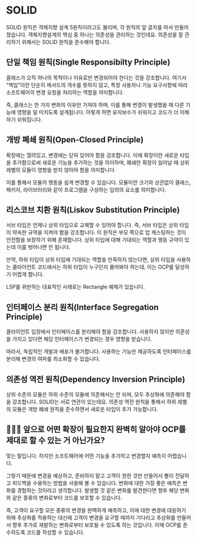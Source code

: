 # SOLID

SOLID 원칙은 객체지향 설계 5원칙이라고도 불리며, 각 원칙의 앞 글자를 따서 만들어졌습니다. 객체지향설계의 핵심 중 하나는 의존성을 관리하는 것인데요. 의존성을 잘 관리하기 위해서는 SOLID 원칙을 준수해야 합니다.

## 단일 책임 원칙(Single Responsibilty Principle) 

클래스가 오직 하나의 목적이나 이유로만 변경되어야 한다는 것을 강조합니다. 여기서 “책임”이란 단순히 메서드의 개수를 뜻하지 않고, 특정 사용자나 기능 요구사항에 따라 소프트웨어의 변경 요청을 처리하는 역할을 의미합니다.

즉, 클래스는 한 가지 변화의 이유만 가져야 하며, 이를 통해 변경이 발생했을 때 다른 기능에 영향을 덜 미치도록 설계됩니다. 이렇게 하면 유지보수가 쉬워지고 코드가 더 이해하기 쉬워집니다.

## 개방 폐쇄 원칙(Open-Closed Principle) 

확장에는 열려있고, 변경에는 닫혀 있어야 함을 강조합니다. 이때 확장이란 새로운 타입을 추가함으로써 새로운 기능을 추가하는 것을 의미하며, 폐쇄란 확장이 일어날 때 상위 레벨의 모듈이 영향을 받지 않아야 함을 의미합니다. 

이를 통해서 모듈의 행동을 쉽게 변경할 수 있습니다. 모듈이란 크기와 상관없이 클래스, 패키지, 라이브러리와 같이 프로그램을 구성하는 임의의 요소를 의미합니다.

## 리스코브 치환 원칙(Liskov Substitution Principle)

서브 타입은 언제나 상위 타입으로 교체할 수 있어야 합니다. 즉, 서브 타입은 상위 타입이 약속한 규약을 지켜야 함을 강조합니다. 이 원칙은 부모 쪽으로 업 캐스팅하는 것이 안전함을 보장하기 위해 존재합니다. 상위 타입에 대해 기대되는 역할과 행동 규약이 있는데 이를 벗어나면 안 됩니다. 

만약, 하위 타입이 상위 타입에 기대되는 역할을 만족하지 않는다면, 상위 타입을 사용하는 클라이언트 코드에서는 하위 타입이 누구인지 물어봐야 하는데, 이는 OCP를 달성하기 어렵게 합니다. 

LSP를 위반하는 대표적인 사례로는 Rectangle 예제가 있습니다.

## 인터페이스 분리 원칙(Interface Segregation Principle) 

클라이언트 입장에서 인터페이스를 분리해야 함을 강조합니다. 사용하지 않지만 의존성을 가지고 있다면 해당 인터페이스가 변경되는 경우 영향을 받습니다. 

따라서, 독립적인 개발과 배포가 불가합니다. 사용하는 기능만 제공하도록 인터페이스를 분리해 변경의 여파를 최소화할 수 있습니다.

## 의존성 역전 원칙(Dependency Inversion Principle) 

상위 수준의 모듈은 하위 수준의 모듈에 의존해서는 안 되며, 모두 추상화에 의존해야 함을 강조합니다. SOLID는 서로 연관이 있는데요. 의존성 역전 원칙을 통해서 하위 레벨의 모듈은 개방 폐쇄 원칙을 준수하면서 새로운 타입이 추가 가능합니다.

## 🤷🏻‍♂️ 앞으로 어떤 확장이 필요한지 완벽히 알아야 OCP를 제대로 할 수 있는 거 아닌가요?

맞는 말입니다. 하지만 소프트웨어에 어떤 기능을 추가하고 변경할지 예측이 어렵습니다.

그렇기 때문에 변경을 예상하고, 준비하지 말고 고객이 원한 것만 만들어서 빨리 전달하고 피드백을 수용하는 방법을 사용해 볼 수 있습니다. 변화에 대한 가장 좋은 예측은 변화를 경험하는 것이라고 생각합니다. 발생할 것 같은 변화를 발견한다면 향후 해당 변화와 같은 종류의 변화로부터 코드를 보호할 수 있습니다. 

즉, 고객이 요구할 모든 종류의 변경을 완벽하게 예측하고, 이에 대한 변경에 대응하기 위해 추상화를 적용하는 대신에 고객이 변경을 요구할 때까지 기다리고 추상화를 만들어서 향후 추가로 재발하는 변화로부터 보호될 수 있도록 하는 것입니다. 이때 OCP를 준수하도록 코드를 작성할 수 있습니다.
